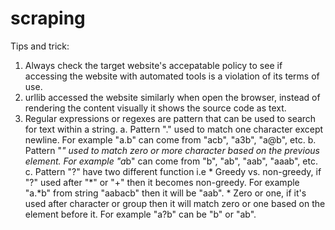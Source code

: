 # scraping

Tips and trick:
1. Always check the target website's accepatable policy to see if accessing the website with automated tools is a violation of its terms of use.
2. urllib accessed the website similarly when open the browser, instead of rendering the content visually it shows the source code as text.
3. Regular expressions or regexes are pattern that can be used to search for text within a string.
    a. Pattern "." used to match one character except newline. For example "a.b" can come from "acb", "a3b", "a@b", etc.
    b. Pattern "*" used to match zero or more character based on the previous element. For example "a*b" can come from "b", "ab", "aab", "aaab", etc.
    c. Pattern "?" have two different function i.e
        * Greedy vs. non-greedy, if "?" used after "*" or "+" then it becomes non-greedy. For example "a.*b" from string "aabacb" then it will be "aab".
        * Zero or one, if it's used after character or group then it will match zero or one based on the element before it. For example "a?b" can be "b" or "ab".